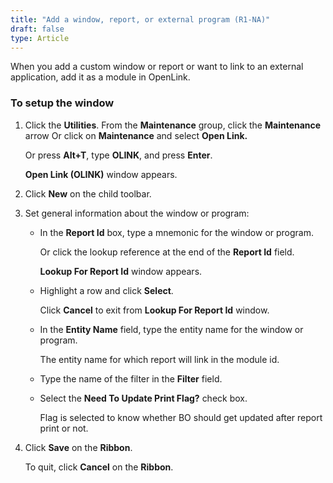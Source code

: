 ```yaml
---
title: "Add a window, report, or external program (R1-NA)"
draft: false
type: Article
---
```


When you add a custom window or report or want to link to an external application, add it as a module in OpenLink.

### To setup the window

1. Click the **Utilities**. From the **Maintenance** group, click the **Maintenance** arrow Or click on **Maintenance** and select **Open Link.**

    Or press **Alt+T**, type **OLINK**, and press **Enter**.

    **Open Link (OLINK)** window appears.

2. Click **New** on the child toolbar.

3. Set general information about the window or program:

    - In the **Report Id** box, type a mnemonic for the window or program.

        Or click the lookup reference at the end of the **Report Id** field.

        **Lookup For Report Id** window appears.

    - Highlight a row and click **Select**.

        Click **Cancel** to exit from **Lookup For Report Id** window.

    - In the **Entity Name** field, type the entity name for the window or program.

        The entity name for which report will link in the module id.

    - Type the name of the filter in the **Filter** field.

    - Select the **Need To Update Print Flag?** check box.

        Flag is selected to know whether BO should get updated after report print or not.

4. Click **Save** on the **Ribbon**.

    To quit, click **Cancel**  on the **Ribbon**.

​